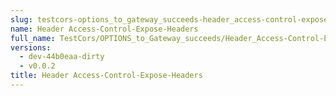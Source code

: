 ```yaml
---
slug: testcors-options_to_gateway_succeeds-header_access-control-expose-headers
name: Header Access-Control-Expose-Headers
full_name: TestCors/OPTIONS_to_Gateway_succeeds/Header_Access-Control-Expose-Headers
versions:
  - dev-44b0eaa-dirty
  - v0.0.2
title: Header Access-Control-Expose-Headers
---
```


